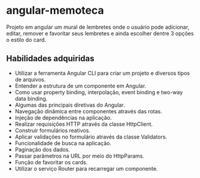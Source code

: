 # angular-memoteca
Projeto em angular um mural de lembretes onde o usuário pode adicionar, editar, remover e favoritar seus lembretes e ainda escolher dentre 3 opções o estilo do card.

## Habilidades adquiridas
* Utilizar a ferramenta Angular CLI para criar um projeto e diversos tipos de arquivos.
* Entender a estrutura de um componente em Angular.
* Como usar property binding, interpolação, event binding e two-way data binding.
* Algumas das principais diretivas do Angular.
* Navegação dinâmica entre componentes através das rotas.
* Injeção de dependências na aplicação.
* Realizar requisições HTTP através da classe HttpClient.
* Construir formulários reativos.
* Aplicar validações no formulário através da classe Validators.
* Funcionalidade de busca na aplicação.
* Paginação dos dados.
* Passar parâmetros na URL por meio do HttpParams.
* Função de favoritar os cards.
* Utilizar o serviço Router para recarregar um componente.

